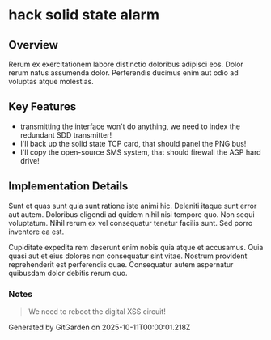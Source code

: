 # hack solid state alarm

## Overview
Rerum ex exercitationem labore distinctio doloribus adipisci eos. Dolor rerum natus assumenda dolor. Perferendis ducimus enim aut odio ad voluptas atque molestias.

## Key Features
- transmitting the interface won't do anything, we need to index the redundant SDD transmitter!
- I'll back up the solid state TCP card, that should panel the PNG bus!
- I'll copy the open-source SMS system, that should firewall the AGP hard drive!

## Implementation Details
Sunt et quas sunt quia sunt ratione iste animi hic. Deleniti itaque sunt error aut autem. Doloribus eligendi ad quidem nihil nisi tempore quo. Non sequi voluptatum. Nihil rerum ex vel consequatur tenetur facilis sunt. Sed porro inventore ea est.
 Cupiditate expedita rem deserunt enim nobis quia atque et accusamus. Quia quasi aut et eius dolores non consequatur sint vitae. Nostrum provident reprehenderit est perferendis quae. Consequatur autem aspernatur quibusdam dolor debitis rerum quo.

### Notes
> We need to reboot the digital XSS circuit!

Generated by GitGarden on 2025-10-11T00:00:01.218Z